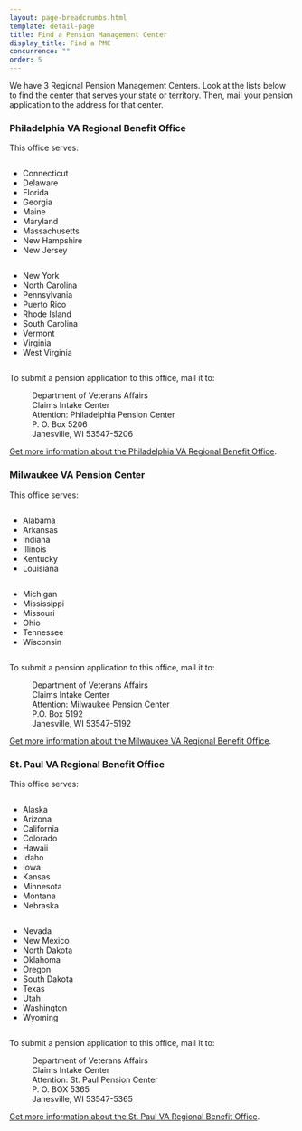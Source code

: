 ```yaml
---
layout: page-breadcrumbs.html
template: detail-page
title: Find a Pension Management Center
display_title: Find a PMC
concurrence: "" 
order: 5
---
```


<div class="va-introtext">

We have 3 Regional Pension Management Centers. Look at the lists below to find the center that serves your state or territory. Then, mail your pension application to the address for that center.

</div>

### Philadelphia VA Regional Benefit Office

This office serves:

<div class="small-12 medium-6 usa-width-five-twelfths columns">
<ul>
<li>Connecticut</li>
<li>Delaware</li>
<li>Florida</li>
<li>Georgia</li>
<li>Maine</li>
<li>Maryland</li>
<li>Massachusetts</li>
<li>New Hampshire</li>
<li>New Jersey</li>
</ul>
</div>

<div class="small-12 medium-6 usa-width-five-twelfths columns">
<ul>
<li>New York</li>
<li>North Carolina</li>
<li>Pennsylvania</li>
<li>Puerto Rico</li>
<li>Rhode Island</li>
<li>South Carolina</li>
<li>Vermont</li>
<li>Virginia</li>
<li>West Virginia</li>
</ul>
</div>

To submit a pension application to this office, mail it to:

<dl class="va-address-block">
<dd>Department of Veterans Affairs</dd>
<dd>Claims Intake Center</dd>
<dd>Attention:  Philadelphia Pension Center</dd>
<dd>P. O. Box 5206</dd>
<dd>Janesville, WI  53547-5206</dd>

</dl>

[Get more information about the Philadelphia VA Regional Benefit Office](http://www.benefits.va.gov/philadelphia/). 

### Milwaukee VA Pension Center

This office serves:

<div class="small-12 medium-6 usa-width-five-twelfths columns">
<ul>
<li>Alabama</li>
<li>Arkansas</li>
<li>Indiana</li>
<li>Illinois</li>
<li>Kentucky</li>
<li>Louisiana</li>
</ul>
</div>

<div class="small-12 medium-6 usa-width-five-twelfths columns">
<ul>
<li>Michigan</li>
<li>Mississippi</li>
<li>Missouri</li>
<li>Ohio</li>
<li>Tennessee</li>
<li>Wisconsin</li>
</ul>
</div>

To submit a pension application to this office, mail it to:

<dl class="va-address-block">
<dd>Department of Veterans Affairs</dd>
<dd>Claims Intake Center</dd>
<dd>Attention:  Milwaukee Pension Center</dd>
<dd>P.O. Box 5192</dd>
<dd>Janesville, WI 53547-5192</dd>

</dl>

[Get more information about the Milwaukee VA Regional Benefit Office](http://www.benefits.va.gov/milwaukee/). 

### St. Paul VA Regional Benefit Office

This office serves:

<div class="usa-grid-full">

<div class="small-12 medium-6 usa-width-five-twelfths columns">
<ul>
<li>Alaska</li>
<li>Arizona</li>
<li>California</li>
<li>Colorado</li>
<li>Hawaii</li>
<li>Idaho</li>
<li>Iowa</li>
<li>Kansas</li>
<li>Minnesota</li>
<li>Montana</li>
<li>Nebraska</li>
</ul>
</div>

<div class="small-12 medium-6 usa-width-five-twelfths columns">
<ul>
<li>Nevada</li>
<li>New Mexico</li>
<li>North Dakota</li>
<li>Oklahoma</li>
<li>Oregon</li>
<li>South Dakota</li>
<li>Texas</li>
<li>Utah</li>
<li>Washington</li>
<li>Wyoming</li>
</ul>
</div>

</div>

To submit a pension application to this office, mail it to:

<dl class="va-address-block">
<dd>Department of Veterans Affairs</dd>
<dd>Claims Intake Center</dd>
<dd>Attention:  St. Paul Pension Center</dd>
<dd>P. O. BOX 5365</dd>
<dd>Janesville, WI 53547-5365</dd>

</dl>

[Get more information about the St. Paul VA Regional Benefit Office](http://www.benefits.va.gov/stpaul/). 
